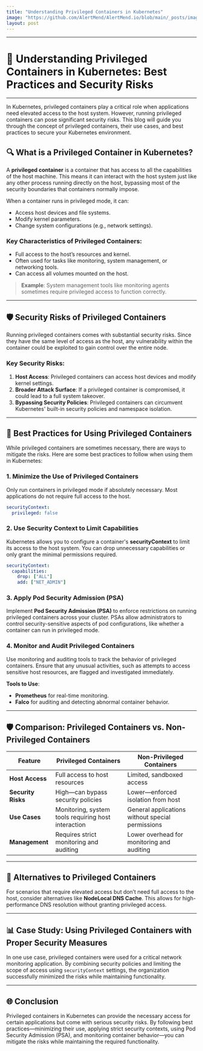 ```yaml
---
title: "Understanding Privileged Containers in Kubernetes"
image: "https://github.com/AlertMend/AlertMend.io/blob/main/_posts/images/Privileged_Containers.png?raw=true"
layout: post
---
```


---
# 🚨 **Understanding Privileged Containers in Kubernetes: Best Practices and Security Risks**
---

In Kubernetes, privileged containers play a critical role when applications need elevated access to the host system. However, running privileged containers can pose significant security risks. This blog will guide you through the concept of privileged containers, their use cases, and best practices to secure your Kubernetes environment.

## 🔍 **What is a Privileged Container in Kubernetes?**

A **privileged container** is a container that has access to all the capabilities of the host machine. This means it can interact with the host system just like any other process running directly on the host, bypassing most of the security boundaries that containers normally impose.

When a container runs in privileged mode, it can:
- Access host devices and file systems.
- Modify kernel parameters.
- Change system configurations (e.g., network settings).

### **Key Characteristics of Privileged Containers**:
- Full access to the host’s resources and kernel.
- Often used for tasks like monitoring, system management, or networking tools.
- Can access all volumes mounted on the host.

> **Example**: System management tools like monitoring agents sometimes require privileged access to function correctly.

---

## 🛡️ **Security Risks of Privileged Containers**

Running privileged containers comes with substantial security risks. Since they have the same level of access as the host, any vulnerability within the container could be exploited to gain control over the entire node.

### **Key Security Risks**:
1. **Host Access**: Privileged containers can access host devices and modify kernel settings.
2. **Broader Attack Surface**: If a privileged container is compromised, it could lead to a full system takeover.
3. **Bypassing Security Policies**: Privileged containers can circumvent Kubernetes' built-in security policies and namespace isolation.

---

## 🔧 **Best Practices for Using Privileged Containers**

While privileged containers are sometimes necessary, there are ways to mitigate the risks. Here are some best practices to follow when using them in Kubernetes:

### 1. **Minimize the Use of Privileged Containers**
Only run containers in privileged mode if absolutely necessary. Most applications do not require full access to the host.

```yaml
securityContext:
  privileged: false
```

### 2. **Use Security Context to Limit Capabilities**
Kubernetes allows you to configure a container's **securityContext** to limit its access to the host system. You can drop unnecessary capabilities or only grant the minimal permissions required.

```yaml
securityContext:
  capabilities:
    drop: ["ALL"]
    add: ["NET_ADMIN"]
```

### 3. **Apply Pod Security Admission (PSA)**
Implement **Pod Security Admission (PSA)** to enforce restrictions on running privileged containers across your cluster. PSAs allow administrators to control security-sensitive aspects of pod configurations, like whether a container can run in privileged mode.

### 4. **Monitor and Audit Privileged Containers**
Use monitoring and auditing tools to track the behavior of privileged containers. Ensure that any unusual activities, such as attempts to access sensitive host resources, are flagged and investigated immediately.

**Tools to Use**:
- **Prometheus** for real-time monitoring.
- **Falco** for auditing and detecting abnormal container behavior.

---

## 🛡️ **Comparison: Privileged Containers vs. Non-Privileged Containers**

| **Feature**                        | **Privileged Containers**                           | **Non-Privileged Containers**                        |
|------------------------------------|-----------------------------------------------------|-----------------------------------------------------|
| **Host Access**                    | Full access to host resources                       | Limited, sandboxed access                           |
| **Security Risks**                 | High—can bypass security policies                   | Lower—enforced isolation from host                   |
| **Use Cases**                      | Monitoring, system tools requiring host interaction | General applications without special permissions    |
| **Management**                     | Requires strict monitoring and auditing             | Lower overhead for monitoring and auditing          |

---

## 🚀 **Alternatives to Privileged Containers**

For scenarios that require elevated access but don’t need full access to the host, consider alternatives like **NodeLocal DNS Cache**. This allows for high-performance DNS resolution without granting privileged access.

---

## 📊 **Case Study: Using Privileged Containers with Proper Security Measures**

In one use case, privileged containers were used for a critical network monitoring application. By combining security policies and limiting the scope of access using `securityContext` settings, the organization successfully minimized the risks while maintaining functionality.

---

## 🌐 **Conclusion**

Privileged containers in Kubernetes can provide the necessary access for certain applications but come with serious security risks. By following best practices—minimizing their use, applying strict security contexts, using Pod Security Admission (PSA), and monitoring container behavior—you can mitigate the risks while maintaining the required functionality. 



